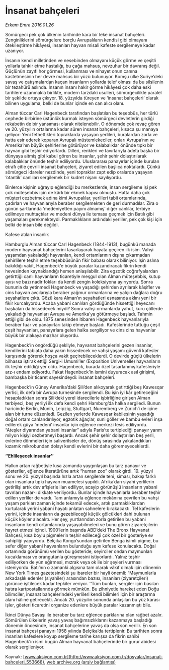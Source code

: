 # İnsanat bahçeleri

*Erkam Emre 2016.01.26*

<div class="pNewsDetailMainContent ctx_content" itemprop="articleBody">
 <p>
  Sömürgeci pek çok ülkenin tarihinde kara bir leke insanat bahçeleri. Zenginliklerini sömürgelere borçlu Avrupalıların kendisi gibi olmayanı ötekileştirme hikâyesi, insanları hayvan misali kafeste sergilemeye kadar uzanıyor.
 </p>
 <p>
  İnsanın kendi milletinden ve nesebinden olmayanı küçük görme ve çeşitli yollarla tahkir etme hastalığı, bu çağa mahsus, nevzuhur bir davranış değil. Güçlünün zayıfı hor görmesi, kullanması ve nihayet onun canına kastetmesinin her devre mahsus bir yüzü bulunuyor. Komşu ülke Suriye’deki savaş ve çatışmalardan kaçan insanların yollarda telef olması da bu silsilenin bir tezahürü aslında. İnsanın insanı hakir görme hikâyesi çok daha eski tarihlere uzanmakla birlikte, modern tarzdaki usulleri, sömürgecilikle paralel bir şekilde ortaya çıkıyor. 18. yüzyılda türeyen ve ‘insanat bahçeleri’ olarak bilinen uygulama, belki de bunlar içinde en can alıcı olanı.
 </p>
 <p>
  Alman tüccar Carl Hagenbeck tarafından başlatılan bu teşebbüs, her türlü cephede birbirine üstünlük kurmak isteyen sömürgeci devletlerin girdiği rekabetin de bir yansıması olarak nitelenebilir. O dönemde çok revaç gören ve 20. yüzyılın ortalarına kadar süren insanat bahçeleri, kısaca şu manaya geliyor: Yeni fethettikleri topraklarda yaşayan yerlileri, buralardan zorla ve hatta esir ederek koparan Avrupalı müstemlekeciler, onları Avrupa’nın ve Amerika’nın büyük şehirlerine götürüyor ve kalabalıklar önünde tıpkı bir hayvan gibi teşhir ediyorlardı. Dilleri, renkleri ve tavırlarıyla âdeta başka bir dünyaya aitmiş gibi kabul gören bu insanlar, şehir şehir dolaştırılarak kalabalıklar önünde teşhir ediliyordu. Uluslararası panayırlar içinde kurulan etrafı çitle çevrili insanat bahçeleri, ziyaret edilen başlıca noktalardı. Çünkü sömürgeci idareler nezdinde, yeni topraklar zapt edip oralarda yaşayan ‘otantik’ canlıları sergilemek bir kudret nişanı sayılıyordu.
 </p>
 <p>
  Binlerce kişinin uğrayıp eğlendiği bu merkezlerde, insan sergileme işi pek çok müteşebbis için de kârlı bir ekmek kapısı olmuştu. Hatta daha çok müşteri cezbetmek adına kimi Avrupalılar, yerlileri tabii ortamlarında, çadırları ve hayvanlarıyla beraber sergilemekten de geri durmadılar. Zira o günün şartlarında ‘medeniyetten payını almamış’ diğer canlılar, terbiye edilmeye muhtaçtılar ve medeni dünya ile temasa geçmek için Batılı gibi yaşamaları gerekmekteydi. Parmaklıkların ardındaki yerliler, pek çok kişi için belki de insan bile değildi.
 </p>
 <p>
  Kafese atılan insanlık
 </p>
 <p>
  Hamburglu Alman tüccar Carl Hagenbeck (1844-1913), bugünkü manada modern hayvanat bahçelerini tasarlayarak hayata geçiren ilk isim. Vahşi yaşamdan yakaladığı hayvanları, kendi ortamlarının dışına çıkarmadan şehirlilere teşhir etme teşebbüsünün fikir babası olarak biliniyor. İşin aslına bakıldığı vakit, Hagenbeck’e büyük paralar kazandıracak fikrin kendi hevesinden kaynaklandığı hemen anlaşılabilir. Zira egzotik coğrafyalardan getirttiği canlı hayvanların ticaretiyle meşgul olan Alman müteşebbis, kutup ayısı ve bazı nadir fokları da kendi zengin koleksiyona ayırıyordu. Sonra bununla da yetinmedi Hagenbeck ve yaşadığı şehirden ayrılarak kâşifler ve cins hayvan avcılarıyla beraber yağmur ormanlarına ve yalçın dağlara doğru seyahatlere çıktı. Gözü kara Alman’ın seyahatleri esnasında aklını yeni bir fikir kurcalıyordu. Acaba yabani canlıları gördüğünde hissettiği heyecanı başkaları da hissedecek miydi? Sonra vahşi ormanlarda yahut, kuru çöllerde yakaladığı hayvanları Avrupa ve Amerika’ya götürmeye başladı. Tahmin ettiği gibi de oldu. 1875 senesinden itibaren Hagenbeck hayvanlarıyla beraber fuar ve panayırları takip etmeye başladı. Kafeslerinde tuttuğu çeşit çeşit hayvanları, panayırlara gelen halka sergiliyor ve cins cins hayvanlar büyük bir alakaya mazhar oluyordu.
 </p>
 <p>
  Hagenbeck’in öngördüğü şekliyle, hayvanat bahçelerini gezen insanlar, kendilerini tabiata daha yakın hissedecek ve vahşi yaşamı güvenli kafesler karşısında görerek hoşça vakit geçirebileceklerdi. O devirde güçlü ülkelerin bilhassa iştirak ettiği Sergi-i Umumi’ler (Exposition Universelle) hayvanların ilk teşhir edildiği yer oldu. Hagenbeck, burada özel tasarlanmış kafesleriyle arz-ı endam ediyordu. Fakat Hagenbeck’in ismini duyuracak asıl girişimi, bambaşka bir ticaret sayesindeydi: insanat bahçeleri.
 </p>
 <p>
  Hagenbeck’in Güney Amerika’daki Şili’den alıkoyarak getirttiği beş Kawesqar yerlisi, ilk defa bir Avrupa turnesinde sergilendi. Bu işin iyi kâr getireceğini hesapladıktan sonra Şili’deki yerel idarecilerle işbirliğine girişen Alman terbiyeci, beş yerliyi ilk defa kendi şehri Hamburg’da halka sergiledi. Bunun haricinde Berlin, Münih, Leipzig, Stuttgart, Nuremberg ve Zürich’i de içine alan bir turne düzenledi. Gezilen yerlerde Kawesqar kabilesinin yaşadığı doğal ortam canlandırılıyor, egzotik ağaçlar, suni göller ve bambu evleri inşa edilerek güya ‘medeni’ insanlar için eğlence merkezi tesis ediliyordu. “Ateşler diyarından yabani insanlar” adıyla Paris’te tertiplediği panayır yarım milyon kişiyi cezbetmeyi başardı. Ancak şehir şehir dolaştırılan beş yerli, evlerine dönmeleri için salıverilseler de, dönüş sırasında yakalandıkları kızamık mikrobundan dolayı kendi evlerini bir daha göremeyeceklerdi.
 </p>
 <p>
  <strong>
   ‘‘Ehlileşecek insanlar’’
  </strong>
 </p>
 <p>
  Halkın artan rağbetiyle kısa zamanda yaygınlaşan bu tarz panayır ve gösteriler, eğlence literatürüne artık “human zoo” olarak girdi. 19. yüzyıl sonu ve 20. yüzyıl başında hızla artan sergilerde teni, siması, bakışı farklı olan insanlara tıpkı hayvan muamelesi yapıldı. Afrika’dan siyahi yerlilerin getirilişi artık dev afişlerle ilan ediliyor, acayip görünüşlü insanların yabani tavırları nazar-ı dikkate veriliyordu. Bunlar içinde hayvanlarla beraber teşhir edilen yerliler de vardı. Tam anlamıyla eğlence mekânına çevrilen bu vahşi yaşam parkları zaman içinde tekamül edecek, artık parmaklıklardan kurtularak yerini yabani hayatı anlatan sahnelere bırakacaktı. Tel kafeslerin yerini, içinde insanların da gezebileceği küçük gölcükleri dahi bulunan küçük köyler alacaktı. Her şey, yurtlarından zorla getirilen bu yabani insanların kendi ortamlarında yaşayabilmeleri ve bunu gören ziyaretçilerin hayret etmesi içindi. 1900’lerin başında ABD’deki The Bronx Hayvanat Bahçesi, kısa boylu pigmelerin teşhir edileceği çok özel bir gösteriye ev sahipliği yapıyordu. Belçika Kongo’sundan getirilen Benga isimli pigme, bu sefer diğer yabani hayvanların bulunduğu aynı kafese konulacaktı. Doğal ortamında görünümü verilen bu gösteride, seyirciler ondan maymunları kucaklaması ve orangutanla güreşmesini istiyorlardı. Yalnız teşhir ediliyorken de yün eğirmesi, mızrak veya ok ile bir şeyleri vurması isteniyordu. Batı’nın o zamanki algısına tam olarak vâkıf olmak için dönemin New York Times gazetesindeki şu ibareler bir hayli önemli: “Maymunlarla arkadaşlık edenler (siyahiler) arasından bazısı, insanları (ziyaretçileri) görünce işitilecek kadar tepkiler veriyor. ‘‘Tüm bunları, sergiler için basılan hatıra kartpostallarında görmek mümkün. Bu zihniyetle hareket eden Doğu bilimciler, insanat bahçelerindeki yerlileri kendi bilimleri için bir araştırma alanı hâline getirecekti. Ancak 20. yüzyılın sonunda anlaşılan bu yüz karası işler, gösteri ticaretini organize edenlere büyük paralar kazanmıştı bile.
 </p>
 <p>
  İkinci Dünya Savaşı ile beraber bu tarz eğlence parklarına olan rağbet azalır. Sömürülen ülkelerin yavaş yavaş bağımsızlıklarını kazanmaya başladığı dönemin öncesinde, insanat bahçelerine yavaş da olsa son verilir. En son insanat bahçesi panayırı 1958 yılında Belçika’da tertiplenir. Bu tarihten sonra insanları kafeslere koyup sergileme tarihe karışsa da fikrin sahibi Hagenbeck’in ismi bugün Alman hayvanat bahçelerinde bir gurur abidesi olarak sergileniyor.
 </p>
</div>


Kaynak: [www.aksiyon.com.tr](http://www.aksiyon.com.tr/dosyalar/insanat-bahceleri_553668), [web.archive.org (arşiv bağlantısı)](http://web.archive.org/web/20160214085614/http://www.aksiyon.com.tr/dosyalar/insanat-bahceleri_553668)
